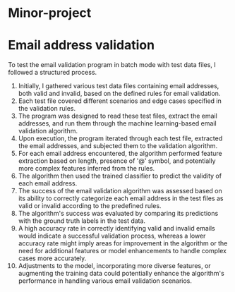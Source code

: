 # Minor-project
# Email address validation
To test the email validation program in batch mode with test data files, I followed a structured process.
1. Initially, I gathered various test data files containing email addresses, both valid and invalid, based on the defined rules for email validation. 
2. Each test file covered different scenarios and edge cases specified in the validation rules. 
3. The program was designed to read these test files, extract the email addresses, and run them through the machine learning-based email validation algorithm.
4. Upon execution, the program iterated through each test file, extracted the email addresses, and subjected them to the validation algorithm.
5. For each email address encountered, the algorithm performed feature extraction based on length, presence of '@' symbol, and potentially more complex features inferred from the rules. 
6. The algorithm then used the trained classifier to predict the validity of each email address.
7. The success of the email validation algorithm was assessed based on its ability to correctly categorize each email address in the test files as valid or invalid according to the predefined rules. 
8. The algorithm's success was evaluated by comparing its predictions with the ground truth labels in the test data. 
9. A high accuracy rate in correctly identifying valid and invalid emails would indicate a successful validation process, whereas a lower accuracy rate might imply areas for improvement in the algorithm or the need for additional features or model enhancements to handle complex cases more accurately. 
10. Adjustments to the model, incorporating more diverse features, or augmenting the training data could potentially enhance the algorithm's performance in handling various email validation scenarios.

